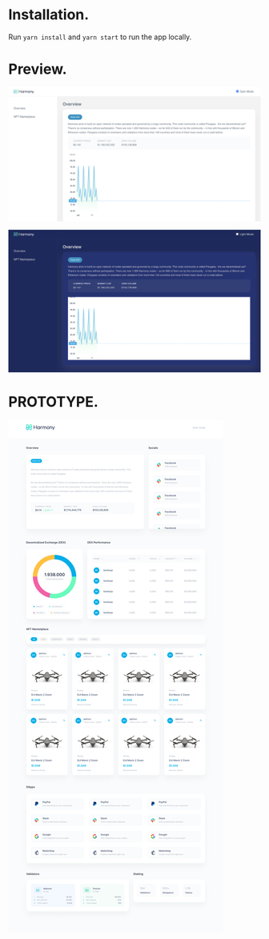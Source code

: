 # Installation.

Run `yarn install` and `yarn start` to run the app locally.

# Preview.

![alt text](./home-screen.png)

![alt text](./home-screen-dark.png)

# PROTOTYPE.

![alt text](./prototype.png)
